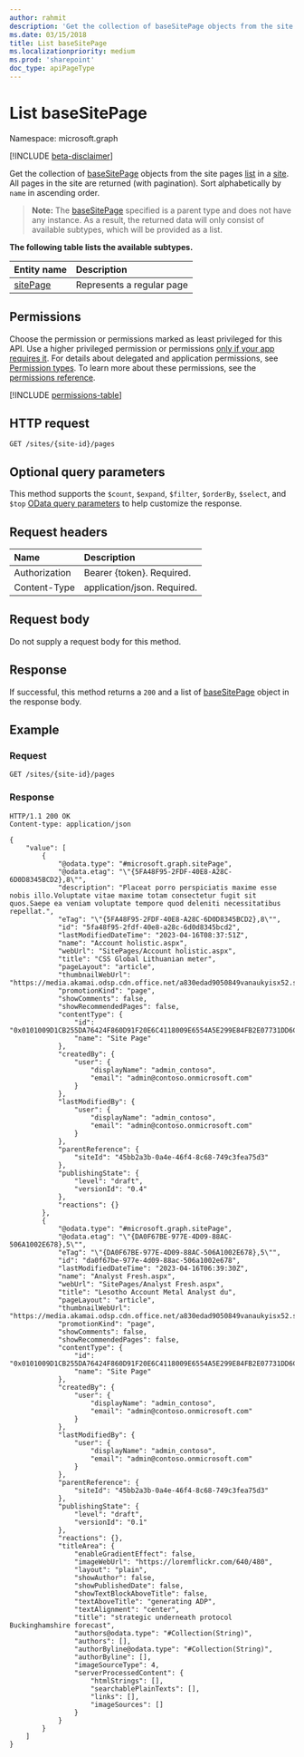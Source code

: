 ```yaml
---
author: rahmit
description: 'Get the collection of baseSitePage objects from the site pages [list] in a site. All pages in the site are returned (with pagination).'
ms.date: 03/15/2018
title: List baseSitePage
ms.localizationpriority: medium
ms.prod: 'sharepoint'
doc_type: apiPageType
---
```


# List baseSitePage

Namespace: microsoft.graph

[!INCLUDE [beta-disclaimer](../../includes/beta-disclaimer.md)]

Get the collection of [baseSitePage][] objects from the site pages [list][] in a [site][]. All pages in the site are returned (with pagination). Sort alphabetically by `name` in ascending order.

> **Note:** The [baseSitePage][] specified is a parent type and does not have any instance. As a result, the returned data will only consist of available subtypes, which will be provided as a list.

**The following table lists the available subtypes.**

| Entity name  | Description               |
| :----------- | :------------------------ |
| [sitePage][] | Represents a regular page |

[basesitepage]: ../resources/baseSitePage.md
[sitepage]: ../resources/sitePage.md
[list]: ../resources/list.md
[site]: ../resources/site.md

## Permissions

Choose the permission or permissions marked as least privileged for this API. Use a higher privileged permission or permissions [only if your app requires it](/graph/permissions-overview#best-practices-for-using-microsoft-graph-permissions). For details about delegated and application permissions, see [Permission types](/graph/permissions-overview#permission-types). To learn more about these permissions, see the [permissions reference](/graph/permissions-reference).

<!-- { "blockType": "permissions", "name": "basesitepage_list" } -->
[!INCLUDE [permissions-table](../includes/permissions/basesitepage-list-permissions.md)]

## HTTP request

<!-- { "blockType": "ignored" } -->

```http
GET /sites/{site-id}/pages
```

## Optional query parameters

This method supports the `$count`, `$expand`, `$filter`, `$orderBy`, `$select`, and `$top` [OData query parameters](/graph/query-parameters) to help customize the response.

## Request headers

| Name          | Description                 |
| :------------ | :-------------------------- |
| Authorization | Bearer {token}. Required.   |
| Content-Type  | application/json. Required. |

## Request body

Do not supply a request body for this method.

## Response

If successful, this method returns a `200` and a list of [baseSitePage](../resources/baseSitePage.md) object in the response body.

## Example

### Request

<!--
{
	"blockType": "request",
	"name": "get-basesitepages",
	"scopes": "sites.read.all",
	"tags": "service.sharepoint"
}
-->

```http
GET /sites/{site-id}/pages
```

### Response

<!--
{
    "blockType": "response",
    "@odata.type": "microsoft.graph.baseSitePage",
    "truncated": true,
    "isCollection":true
}
-->

```http
HTTP/1.1 200 OK
Content-type: application/json

{
    "value": [
        {
            "@odata.type": "#microsoft.graph.sitePage",
            "@odata.etag": "\"{5FA48F95-2FDF-40E8-A28C-6D0D8345BCD2},8\"",
            "description": "Placeat porro perspiciatis maxime esse nobis illo.Voluptate vitae maxime totam consectetur fugit sit quos.Saepe ea veniam voluptate tempore quod deleniti necessitatibus repellat.",
            "eTag": "\"{5FA48F95-2FDF-40E8-A28C-6D0D8345BCD2},8\"",
            "id": "5fa48f95-2fdf-40e8-a28c-6d0d8345bcd2",
            "lastModifiedDateTime": "2023-04-16T08:37:51Z",
            "name": "Account holistic.aspx",
            "webUrl": "SitePages/Account holistic.aspx",
            "title": "CSS Global Lithuanian meter",
            "pageLayout": "article",
            "thumbnailWebUrl": "https://media.akamai.odsp.cdn.office.net/a830edad9050849vanaukyisx52.spgrid.com/_layouts/15/images/sitepagethumbnail.png",
            "promotionKind": "page",
            "showComments": false,
            "showRecommendedPages": false,
            "contentType": {
                "id": "0x0101009D1CB255DA76424F860D91F20E6C4118009E6554A5E299E84FB2E07731DD6C6D4A",
                "name": "Site Page"
            },
            "createdBy": {
                "user": {
                    "displayName": "admin_contoso",
                    "email": "admin@contoso.onmicrosoft.com"
                }
            },
            "lastModifiedBy": {
                "user": {
                    "displayName": "admin_contoso",
                    "email": "admin@contoso.onmicrosoft.com"
                }
            },
            "parentReference": {
                "siteId": "45bb2a3b-0a4e-46f4-8c68-749c3fea75d3"
            },
            "publishingState": {
                "level": "draft",
                "versionId": "0.4"
            },
            "reactions": {}
        },
        {
            "@odata.type": "#microsoft.graph.sitePage",
            "@odata.etag": "\"{DA0F67BE-977E-4D09-88AC-506A1002E678},5\"",
            "eTag": "\"{DA0F67BE-977E-4D09-88AC-506A1002E678},5\"",
            "id": "da0f67be-977e-4d09-88ac-506a1002e678",
            "lastModifiedDateTime": "2023-04-16T06:39:30Z",
            "name": "Analyst Fresh.aspx",
            "webUrl": "SitePages/Analyst Fresh.aspx",
            "title": "Lesotho Account Metal Analyst du",
            "pageLayout": "article",
            "thumbnailWebUrl": "https://media.akamai.odsp.cdn.office.net/a830edad9050849vanaukyisx52.spgrid.com/_layouts/15/images/sitepagethumbnail.png",
            "promotionKind": "page",
            "showComments": false,
            "showRecommendedPages": false,
            "contentType": {
                "id": "0x0101009D1CB255DA76424F860D91F20E6C4118009E6554A5E299E84FB2E07731DD6C6D4A",
                "name": "Site Page"
            },
            "createdBy": {
                "user": {
                    "displayName": "admin_contoso",
                    "email": "admin@contoso.onmicrosoft.com"
                }
            },
            "lastModifiedBy": {
                "user": {
                    "displayName": "admin_contoso",
                    "email": "admin@contoso.onmicrosoft.com"
                }
            },
            "parentReference": {
                "siteId": "45bb2a3b-0a4e-46f4-8c68-749c3fea75d3"
            },
            "publishingState": {
                "level": "draft",
                "versionId": "0.1"
            },
            "reactions": {},
            "titleArea": {
                "enableGradientEffect": false,
                "imageWebUrl": "https://loremflickr.com/640/480",
                "layout": "plain",
                "showAuthor": false,
                "showPublishedDate": false,
                "showTextBlockAboveTitle": false,
                "textAboveTitle": "generating ADP",
                "textAlignment": "center",
                "title": "strategic underneath protocol Buckinghamshire forecast",
                "authors@odata.type": "#Collection(String)",
                "authors": [],
                "authorByline@odata.type": "#Collection(String)",
                "authorByline": [],
                "imageSourceType": 4,
                "serverProcessedContent": {
                    "htmlStrings": [],
                    "searchablePlainTexts": [],
                    "links": [],
                    "imageSources": []
                }
            }
        }
    ]
}

```

<!--
{
  "type": "#page.annotation",
  "description": "Enumerate the list of pages in a site",
  "keywords": "",
  "section": "documentation",
  "tocPath": "Pages/Enumerate",
  "suppressions": [
  ]
}
-->
